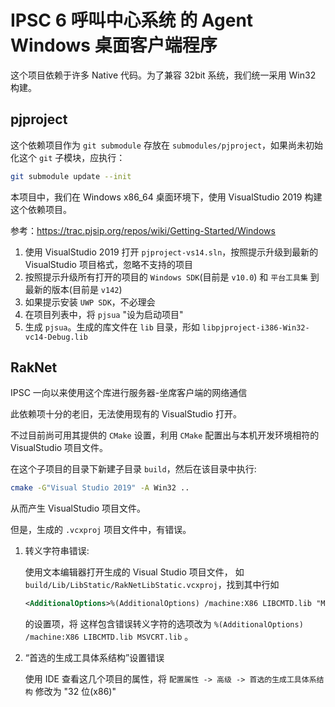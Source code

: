 # IPSC 6 呼叫中心系统 的 Agent Windows 桌面客户端程序

这个项目依赖于许多 Native 代码。为了兼容 32bit 系统，我们统一采用 Win32 构建。

## pjproject

这个依赖项目作为 `git submodule` 存放在 `submodules/pjproject`，如果尚未初始化这个 `git` 子模块，应执行：

```sh
git submodule update --init
```

本项目中，我们在 Windows x86_64 桌面环境下，使用 VisualStudio 2019 构建这个依赖项目。

参考：<https://trac.pjsip.org/repos/wiki/Getting-Started/Windows>

1. 使用 VisualStudio 2019 打开 `pjproject-vs14.sln`，按照提示升级到最新的 VisualStudio 项目格式，忽略不支持的项目
2. 按照提示升级所有打开的项目的 `Windows SDK`(目前是 `v10.0`) 和 `平台工具集` 到最新的版本(目前是 `v142`)
3. 如果提示安装 `UWP SDK`，不必理会
4. 在项目列表中，将 `pjsua` "设为启动项目"
5. 生成 `pjsua`。生成的库文件在 `lib` 目录，形如 `libpjproject-i386-Win32-vc14-Debug.lib`

## RakNet

IPSC 一向以来使用这个库进行服务器-坐席客户端的网络通信

此依赖项十分的老旧，无法使用现有的 VisualStudio 打开。

不过目前尚可用其提供的 `CMake` 设置，利用 `CMake` 配置出与本机开发环境相符的 VisualStudio 项目文件。

在这个子项目的目录下新建子目录 `build`，然后在该目录中执行:

```sh
cmake -G"Visual Studio 2019" -A Win32 ..
```

从而产生 VisualStudio 项目文件。

但是，生成的 `.vcxproj` 项目文件中，有错误。

1. 转义字符串错误:

   使用文本编辑器打开生成的 Visual Studio 项目文件， 如 `build/Lib/LibStatic/RakNetLibStatic.vcxproj`，找到其中行如

   ```xml
   <AdditionalOptions>%(AdditionalOptions) /machine:X86 LIBCMTD.lib "MSVCRT.lib&amp;quot"%3B""</AdditionalOptions>
   ```

   的设置项，将 这样包含错误转义字符的选项改为 `%(AdditionalOptions) /machine:X86 LIBCMTD.lib MSVCRT.lib` 。

1. “首选的生成工具体系结构”设置错误

   使用 IDE 查看这几个项目的属性，将 `配置属性 -> 高级 -> 首选的生成工具体系结构` 修改为 "32 位(x86)"
